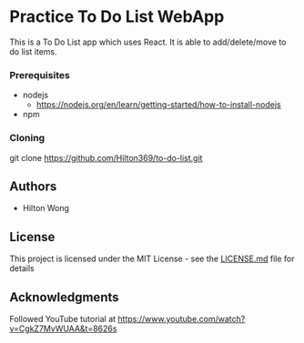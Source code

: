 # Practice To Do List WebApp
This is a To Do List app which uses React.  It is able to add/delete/move to do list items.

### Prerequisites

- nodejs
  - https://nodejs.org/en/learn/getting-started/how-to-install-nodejs
- npm

### Cloning

git clone https://github.com/Hilton369/to-do-list.git


## Authors

- Hilton Wong

  
## License

This project is licensed under the MIT License - see the [LICENSE.md](LICENSE.md) file for details

## Acknowledgments

Followed YouTube tutorial at https://www.youtube.com/watch?v=CgkZ7MvWUAA&t=8626s

